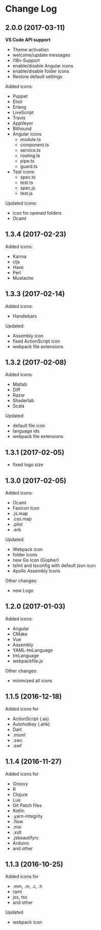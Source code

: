 # Change Log

## 2.0.0 (2017-03-11)

**VS Code API support**
- Theme activation
- welcome/update messages
- i18n-Support
- enable/disable Angular icons
- enable/disable folder icons
- Restore default settings

Added icons:
- Puppet
- Elixir
- Erlang
- LiveScript
- Travis
- AppVeyor
- Bithound
- Angular icons
    - module.ts
    - component.ts
    - service.ts
    - routing.ts
    - pipe.ts
    - guard.ts
- Test icons
    - spec.ts 
    - test.ts 
    - spec.js 
    - test.js

Updated icons:
- icon for opened folders
- Ocaml

## 1.3.4 (2017-02-23)
Added icons:
- Karma
- cljs
- Haxe
- Perl
- Mustache

## 1.3.3 (2017-02-14)
Added icons:
- Handlebars

Updated:
- Assembly icon
- fixed ActionScript icon
- webpack file extensions

## 1.3.2 (2017-02-08)
Added icons:
- Matlab
- Diff
- Razor
- Shaderlab
- Scala

Updated:
- default file icon
- language ids
- webpack file extensions

## 1.3.1 (2017-02-05)
- fixed logo size

## 1.3.0 (2017-02-05)
Added icons:
- Ocaml
- Favicon Icon
- .js.map
- .css.map
- .plist
- .erb

Updated:
- Webpack icon
- folder icons
- new Go Icon (Gopher)
- tslint and tsconfig with default json icon
- Apollo Assembly Icons

Other changes:
- new Logo

## 1.2.0 (2017-01-03)
Added icons:
- Angular
- CMake
- Vue
- Assembly
- YAML-tmLanguage
- tmLanguage
- webpackfile.js

Other changes:
- minimized all icons

## 1.1.5 (2016-12-18)
Added icons for
- ActionScript (.as)
- Autohotkey (.ahk)
- Dart
- .mxml
- .swc
- .swf

## 1.1.4 (2016-11-27)
Added icons for 
- Groovy
- R
- Clojure
- Lua
- Git Patch files 
- Kotlin
- .yarn-integrity
- .flow
- .msi
- .xslt
- .jsbeautifyrc
- Arduino
- and other

## 1.1.3 (2016-10-25)
Added icons for
- .mm, .m, .c, .h
- raml
- jsx, tsx
- and other

Updated
- webpack icon